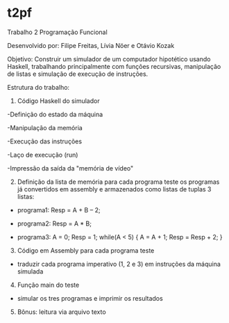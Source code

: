 # t2pf
Trabalho 2 Programação Funcional

Desenvolvido por: Filipe Freitas, Lívia Nöer e Otávio Kozak

Objetivo:
Construir um simulador de um computador hipotético usando Haskell, trabalhando principalmente com funções recursivas, manipulação de listas e simulação de execução de instruções.

Estrutura do trabalho:

1. Código Haskell do simulador
   
-Definição do estado da máquina

-Manipulação da memória

-Execução das instruções

-Laço de execução (run)

-Impressão da saída da "memória de vídeo"

2. Definição da lista de memória para cada programa teste os programas já convertidos em assembly e armazenados como listas de tuplas 3 listas:

- programa1: Resp = A + B – 2;

- programa2:  Resp = A * B; 

- programa3: A = 0; Resp = 1; while(A < 5) { A = A + 1; Resp = Resp + 2; }

3. Código em Assembly para cada programa teste

- traduzir cada programa imperativo (1, 2 e 3) em instruções da máquina simulada

4. Função main do teste

- simular os tres programas e imprimir os resultados

5. Bônus: leitura via arquivo texto


